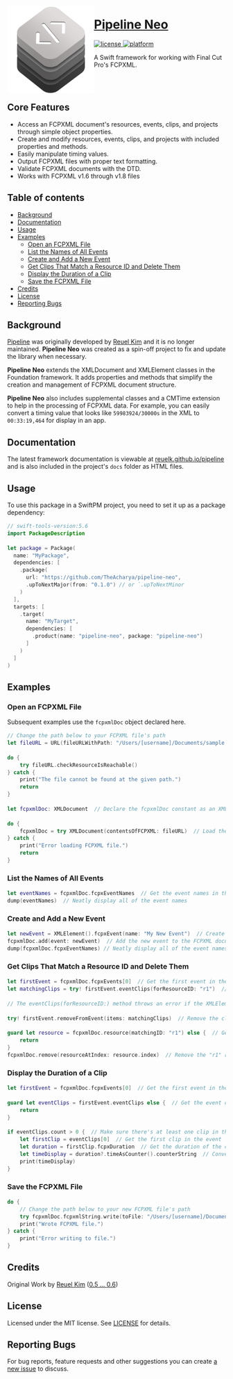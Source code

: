 <a href="https://github.com/TheAcharya/pipeline-neo"><img src="https://github.com/TheAcharya/pipeline-neo/blob/main/assets/Pipeline%20Neo_Icon.png?raw=true" width="200" alt="App icon" align="left"/>

<div>
<h1>Pipeline Neo</h1>
<!-- license -->
<a href="https://github.com/TheAcharya/pipeline-neo/blob/main/LICENSE">
<img src="http://img.shields.io/badge/license-MIT-lightgrey.svg?style=flat" alt="license"/>
</a>
<!-- platform -->
<a href="https://github.com/TheAcharya/pipeline-neo">
<img src="https://img.shields.io/badge/platform-macOS-lightgrey.svg?style=flat" alt="platform"/>
</a>
<p>
<p>A Swift framework for working with Final Cut Pro's FCPXML.</p>

<br>
<br>
</div>

## Core Features

- Access an FCPXML document's resources, events, clips, and projects through simple object properties.
- Create and modify resources, events, clips, and projects with included properties and methods.
- Easily manipulate timing values.
- Output FCPXML files with proper text formatting.
- Validate FCPXML documents with the DTD.
- Works with FCPXML v1.6 through v1.8 files

## Table of contents

- [Background](#background)
- [Documentation](#documentation)
- [Usage](#Usage)
- [Examples](#examples)
  - [Open an FCPXML File](#open-an-fcpxml-file)
  - [List the Names of All Events](#list-the-names-of-all-events)
  - [Create and Add a New Event](#create-and-add-a-new-event)
  - [Get Clips That Match a Resource ID and Delete Them](#get-clips-that-match-a-resource-id-and-delete-them)
  - [Display the Duration of a Clip](#display-the-duration-of-a-clip)
  - [Save the FCPXML File](#save-the-fcpxml-file)
- [Credits](#credits)
- [License](#license)
- [Reporting Bugs](#reporting-bugs)

## Background

[Pipeline](https://github.com/reuelk/pipeline) was originally developed by [Reuel Kim](https://github.com/reuelk) and it is no longer maintained. **Pipeline Neo** was created as a spin-off project to fix and update the library when necessary.

**Pipeline Neo** extends the XMLDocument and XMLElement classes in the Foundation framework. It adds properties and methods that simplify the creation and management of FCPXML document structure.

**Pipeline Neo** also includes supplemental classes and a CMTime extension to help in the processing of FCPXML data. For example, you can easily convert a timing value that looks like `59983924/30000s` in the XML to `00:33:19,464` for display in an app.

## Documentation
The latest framework documentation is viewable at [reuelk.github.io/pipeline](https://reuelk.github.io/pipeline) and is also included in the project's `docs` folder as HTML files.

## Usage

To use this package in a SwiftPM project, you need to set it up as a package dependency:

```swift
// swift-tools-version:5.6
import PackageDescription

let package = Package(
  name: "MyPackage",
  dependencies: [
    .package(
      url: "https://github.com/TheAcharya/pipeline-neo",
      .upToNextMajor(from: "0.1.0") // or `.upToNextMinor
    )
  ],
  targets: [
    .target(
      name: "MyTarget",
      dependencies: [
        .product(name: "pipeline-neo", package: "pipeline-neo")
      ]
    )
  ]
)
```

## Examples

### Open an FCPXML File
Subsequent examples use the `fcpxmlDoc` object declared here.

```swift
// Change the path below to your FCPXML file's path
let fileURL = URL(fileURLWithPath: "/Users/[username]/Documents/sample.fcpxml")  // Create a new URL object that points to the FCPXML file's path.

do {
	try fileURL.checkResourceIsReachable()
} catch {
	print("The file cannot be found at the given path.")
	return
}

let fcpxmlDoc: XMLDocument  // Declare the fcpxmlDoc constant as an XMLDocument object

do {
	fcpxmlDoc = try XMLDocument(contentsOfFCPXML: fileURL)  // Load the FCPXML file using the fileURL object
} catch {
	print("Error loading FCPXML file.")
	return
}
```

### List the Names of All Events

```swift
let eventNames = fcpxmlDoc.fcpxEventNames  // Get the event names in the FCPXML document
dump(eventNames)  // Neatly display all of the event names
```

### Create and Add a New Event

```swift
let newEvent = XMLElement().fcpxEvent(name: "My New Event")  // Create a new empty event
fcpxmlDoc.add(event: newEvent)  // Add the new event to the FCPXML document
dump(fcpxmlDoc.fcpxEventNames) // Neatly display all of the event names
```

### Get Clips That Match a Resource ID and Delete Them

```swift
let firstEvent = fcpxmlDoc.fcpxEvents[0]  // Get the first event in the FCPXML document
let matchingClips = try! firstEvent.eventClips(forResourceID: "r1")  // Get any clips that match resource ID "r1".

// The eventClips(forResourceID:) method throws an error if the XMLElement that calls it is not an event. Since we know that firstEvent is an event, it is safe to use "try!" to override the error handling.

try! firstEvent.removeFromEvent(items: matchingClips)  // Remove the clips that reference resource "r1".

guard let resource = fcpxmlDoc.resource(matchingID: "r1") else {  // Get the "r1" resource
	return
}
fcpxmlDoc.remove(resourceAtIndex: resource.index)  // Remove the "r1" resource from the FCPXML document
```

### Display the Duration of a Clip

```swift
let firstEvent = fcpxmlDoc.fcpxEvents[0]  // Get the first event in the FCPXML document

guard let eventClips = firstEvent.eventClips else {  // Get the event clips while guarding against a potential nil value
	return
}

if eventClips.count > 0 {  // Make sure there's at least one clip in the event
	let firstClip = eventClips[0]  // Get the first clip in the event
	let duration = firstClip.fcpxDuration  // Get the duration of the clip
	let timeDisplay = duration?.timeAsCounter().counterString  // Convert the duration, which is a CMTime value, to a String formatted as HH:MM:SS,MMM
	print(timeDisplay) 
}
```

### Save the FCPXML File

```swift
do {
	// Change the path below to your new FCPXML file's path
	try fcpxmlDoc.fcpxmlString.write(toFile: "/Users/[username]/Documents/sample-output.fcpxml", atomically: false, encoding: String.Encoding.utf8)
	print("Wrote FCPXML file.")
} catch {
	print("Error writing to file.")
}
```

## Credits

Original Work by [Reuel Kim](https://github.com/reuelk) ([0.5 ... 0.6](https://github.com/reuelk/pipeline))

## License

Licensed under the MIT license. See [LICENSE](https://github.com/TheAcharya/pipeline-neo/blob/main/LICENSE) for details.

## Reporting Bugs

For bug reports, feature requests and other suggestions you can create [a new issue](https://github.com/TheAcharya/pipeline-neo/issues) to discuss.
